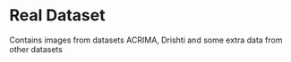 # Real Dataset

Contains images from datasets ACRIMA, Drishti and some extra data from other datasets
